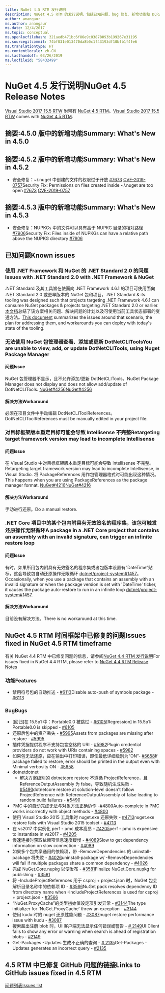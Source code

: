 ```yaml
---
title: NuGet 4.5 RTM 发行说明
description: NuGet 4.5 RTM 的发行说明，包括已知问题、bug 修复、新增功能和 DCR。
author: anangaur
ms.author: anangaur
ms.date: 12/4/2017
ms.topic: conceptual
ms.openlocfilehash: 321aedb471bc6f86e9c03878093b199267e31195
ms.sourcegitcommit: 74bf831e013470da8b0c1f43193df10bfb1f4fe6
ms.translationtype: HT
ms.contentlocale: zh-CN
ms.lasthandoff: 03/26/2019
ms.locfileid: "58432499"
---
```

# <a name="nuget-45-release-notes"></a><span data-ttu-id="10536-103">NuGet 4.5 发行说明</span><span class="sxs-lookup"><span data-stu-id="10536-103">NuGet 4.5 Release Notes</span></span>

<span data-ttu-id="10536-104">[Visual Studio 2017 15.5 RTW](https://www.visualstudio.com/news/releasenotes/vs2017-relnotes) 附带有 [NuGet 4.5 RTM](https://dist.nuget.org/win-x86-commandline/v4.5.0/nuget.exe)。</span><span class="sxs-lookup"><span data-stu-id="10536-104">[Visual Studio 2017 15.5 RTW](https://www.visualstudio.com/news/releasenotes/vs2017-relnotes) comes with [NuGet 4.5 RTM](https://dist.nuget.org/win-x86-commandline/v4.5.0/nuget.exe).</span></span>

## <a name="summary-whats-new-in-450"></a><span data-ttu-id="10536-105">摘要:4.5.0 版中的新增功能</span><span class="sxs-lookup"><span data-stu-id="10536-105">Summary: What's New in 4.5.0</span></span>

## <a name="summary-whats-new-in-452"></a><span data-ttu-id="10536-106">摘要:4.5.2 版中的新增功能</span><span class="sxs-lookup"><span data-stu-id="10536-106">Summary: What's New in 4.5.2</span></span>

* <span data-ttu-id="10536-107">安全修复：~/.nuget 中创建的文件的权限过于开放 [#7673](https://github.com/NuGet/Home/issues/7673) [CVE-2019-0757](https://portal.msrc.microsoft.com/en-us/security-guidance/advisory/CVE-2019-0757)</span><span class="sxs-lookup"><span data-stu-id="10536-107">Security Fix: Permissions on files created inside ~/.nuget are too open [#7673](https://github.com/NuGet/Home/issues/7673) [CVE-2019-0757](https://portal.msrc.microsoft.com/en-us/security-guidance/advisory/CVE-2019-0757)</span></span>

## <a name="summary-whats-new-in-453"></a><span data-ttu-id="10536-108">摘要:4.5.3 版中的新增功能</span><span class="sxs-lookup"><span data-stu-id="10536-108">Summary: What's New in 4.5.3</span></span>

* <span data-ttu-id="10536-109">安全修复：NUPKGs 中的文件可以具有高于 NUPKG 目录的相对路径 [#7906](https://github.com/NuGet/Home/issues/7906)</span><span class="sxs-lookup"><span data-stu-id="10536-109">Security Fix: Files inside of NUPKGs can have a relative path above the NUPKG directory [#7906](https://github.com/NuGet/Home/issues/7906)</span></span>

## <a name="known-issues"></a><span data-ttu-id="10536-110">已知问题</span><span class="sxs-lookup"><span data-stu-id="10536-110">Known issues</span></span>

### <a name="issues-with-net-standard-20-with-net-framework--nuget"></a><span data-ttu-id="10536-111">使用 .NET Framework 和 NuGet 的 .NET Standard 2.0 的问题</span><span class="sxs-lookup"><span data-stu-id="10536-111">Issues with .NET Standard 2.0 with .NET Framework & NuGet</span></span> 

<span data-ttu-id="10536-112">.NET Standard 及其工具旨在使面向 .NET Framework 4.6.1 的项目可使用面向 .NET Standard 2.0 或更早版本的 NuGet 包和项目。</span><span class="sxs-lookup"><span data-stu-id="10536-112">.NET Standard & its tooling was designed such that projects targeting .NET Framework 4.6.1 can consume NuGet packages & projects targeting .NET Standard 2.0 or earlier.</span></span> <span data-ttu-id="10536-113">[本文档](https://github.com/dotnet/standard/issues/481)总结了该方案相关问题、解决问题的计划以及可使用当前工具状态部署的变通方法。</span><span class="sxs-lookup"><span data-stu-id="10536-113">[This document](https://github.com/dotnet/standard/issues/481) summarizes the issues around that scenario, the plan for addressing them, and workarounds you can deploy with today's state of the tooling.</span></span>

### <a name="you-are-unable-to-view-add-or-update-dotnetclitools-using-nuget-package-manager"></a><span data-ttu-id="10536-114">无法使用 NuGet 包管理器查看、添加或更新 DotNetCLITools</span><span class="sxs-lookup"><span data-stu-id="10536-114">You are unable to view, add, or update DotNetCLITools, using Nuget Package Manager</span></span>

#### <a name="issue"></a><span data-ttu-id="10536-115">问题</span><span class="sxs-lookup"><span data-stu-id="10536-115">Issue</span></span>

<span data-ttu-id="10536-116">NuGet 包管理器不显示，且不允许添加/更新 DotNetCLITools。</span><span class="sxs-lookup"><span data-stu-id="10536-116">NuGet Package Manager does not display and does not allow add/update of DotNetCLITools.</span></span> [<span data-ttu-id="10536-117">NuGet#4256</span><span class="sxs-lookup"><span data-stu-id="10536-117">NuGet#4256</span></span>](https://github.com/NuGet/Home/issues/4256)

#### <a name="workaround"></a><span data-ttu-id="10536-118">解决方法</span><span class="sxs-lookup"><span data-stu-id="10536-118">Workaround</span></span>

<span data-ttu-id="10536-119">必须在项目文件中手动编辑 DotNetCLIToolReferences。</span><span class="sxs-lookup"><span data-stu-id="10536-119">DotNetCLIToolReferences must be manually edited in your project file.</span></span>

### <a name="retargeting-target-framework-version-may-lead-to-incomplete-intellisense"></a><span data-ttu-id="10536-120">对目标框架版本重定目标可能会导致 Intellisense 不完整</span><span class="sxs-lookup"><span data-stu-id="10536-120">Retargeting target framework version may lead to incomplete Intellisense</span></span>

#### <a name="issue"></a><span data-ttu-id="10536-121">问题</span><span class="sxs-lookup"><span data-stu-id="10536-121">Issue</span></span>

<span data-ttu-id="10536-122">在 Visual Studio 中对目标框架版本重定目标可能会导致 Intellisense 不完整。</span><span class="sxs-lookup"><span data-stu-id="10536-122">Retargeting target framework version may lead to incomplete Intellisense, in Visual Studio.</span></span> <span data-ttu-id="10536-123">将 PackageReferences 用作包管理器格式时可能出现这种情况。</span><span class="sxs-lookup"><span data-stu-id="10536-123">This happens when you are using PackageReferences as the package manager format.</span></span> [<span data-ttu-id="10536-124">NuGet#4216</span><span class="sxs-lookup"><span data-stu-id="10536-124">NuGet#4216</span></span>](https://github.com/NuGet/Home/issues/4216)

#### <a name="workaround"></a><span data-ttu-id="10536-125">解决方法</span><span class="sxs-lookup"><span data-stu-id="10536-125">Workaround</span></span>

<span data-ttu-id="10536-126">手动进行还原。</span><span class="sxs-lookup"><span data-stu-id="10536-126">Do a manual restore.</span></span>

### <a name="a-package-in-a-net-core-project-that-contains-an-assembly-with-an-invalid-signature-can-trigger-an-infinite-restore-loop"></a><span data-ttu-id="10536-127">.NET Core 项目中的某个包内附具有无效签名的程序集，该包可触发还原操作无限循环</span><span class="sxs-lookup"><span data-stu-id="10536-127">A package in a .NET Core project that contains an assembly with an invalid signature, can trigger an infinite restore loop</span></span>

#### <a name="issue"></a><span data-ttu-id="10536-128">问题</span><span class="sxs-lookup"><span data-stu-id="10536-128">Issue</span></span>

<span data-ttu-id="10536-129">有时，如果所用包内附具有无效签名的程序集或者包版本设置有“DateTime”贴标，这会导致包自动还原操作无限循环 [dotnet/project-system#1457](https://github.com/dotnet/project-system/issues/1457)。</span><span class="sxs-lookup"><span data-stu-id="10536-129">Occasionally, when you use a package that contains an assembly with an invalid signature or when the package version is set with 'DateTime' ticker, it causes the package auto-restore to run in an infinite loop [dotnet/project-system#1457](https://github.com/dotnet/project-system/issues/1457).</span></span>

#### <a name="workaround"></a><span data-ttu-id="10536-130">解决方法</span><span class="sxs-lookup"><span data-stu-id="10536-130">Workaround</span></span>

<span data-ttu-id="10536-131">目前没有解决方法。</span><span class="sxs-lookup"><span data-stu-id="10536-131">There is no workaround at this time.</span></span>

## <a name="issues-fixed-in-nuget-45-rtm-timeframe"></a><span data-ttu-id="10536-132">NuGet 4.5 RTM 时间框架中已修复的问题</span><span class="sxs-lookup"><span data-stu-id="10536-132">Issues fixed in NuGet 4.5 RTM timeframe</span></span>

<span data-ttu-id="10536-133">有关 NuGet 4.4 RTM 中已修复问题的信息，请参阅[NuGet 4.4 RTM 发行说明](../release-notes/nuget-4.4-RTM.md)</span><span class="sxs-lookup"><span data-stu-id="10536-133">For issues fixed in NuGet 4.4 RTM, please refer to [NuGet 4.4 RTM Release Notes](../release-notes/nuget-4.4-RTM.md)</span></span> 

### <a name="features"></a><span data-ttu-id="10536-134">功能</span><span class="sxs-lookup"><span data-stu-id="10536-134">Features</span></span>

- <span data-ttu-id="10536-135">禁用符号包的自动推送 - [#6113](https://github.com/NuGet/Home/issues/6113)</span><span class="sxs-lookup"><span data-stu-id="10536-135">Disable auto-push of symbols package - [#6113](https://github.com/NuGet/Home/issues/6113)</span></span>

### <a name="bugs"></a><span data-ttu-id="10536-136">Bug</span><span class="sxs-lookup"><span data-stu-id="10536-136">Bugs</span></span>

- <span data-ttu-id="10536-137">[回归]在 15.5p1 中：Portable0.0 被跳过 - [#6105](https://github.com/NuGet/Home/issues/6105)</span><span class="sxs-lookup"><span data-stu-id="10536-137">[Regression] in 15.5p1: Portable0.0 is skipped - [#6105](https://github.com/NuGet/Home/issues/6105)</span></span>
- <span data-ttu-id="10536-138">还原后包中的资产丢失 - [#5995](https://github.com/NuGet/Home/issues/5995)</span><span class="sxs-lookup"><span data-stu-id="10536-138">Assets from packages are missing after restore - [#5995](https://github.com/NuGet/Home/issues/5995)</span></span>
- <span data-ttu-id="10536-139">插件凭据提供程序不支持包含空格的 URI - [#5982](https://github.com/NuGet/Home/issues/5982)</span><span class="sxs-lookup"><span data-stu-id="10536-139">Plugin credential providers do not work with URIs containing spaces - [#5982](https://github.com/NuGet/Home/issues/5982)</span></span>
- <span data-ttu-id="10536-140">如果包无法还原，应在输出中打印错误，即使最低详细级别为“ON”- [#5658](https://github.com/NuGet/Home/issues/5658)</span><span class="sxs-lookup"><span data-stu-id="10536-140">If package failed to restore, error should be printed in the output even with Minimal verbosity ON - [#5658](https://github.com/NuGet/Home/issues/5658)</span></span>
- <span data-ttu-id="10536-141">dotnet</span><span class="sxs-lookup"><span data-stu-id="10536-141">dotnet</span></span>
  - <span data-ttu-id="10536-142">解决方案级别的 dotnetcore restore 不遵循 ProjectReference，且 ReferenceOutputAssembly 为 false，导致随机生成失败 - [#5490](https://github.com/NuGet/Home/issues/5490)</span><span class="sxs-lookup"><span data-stu-id="10536-142">dotnetcore restore at solution-level doesn't follow ProjectReference with ReferenceOutputAssembly of false leading to random build failures - [#5490](https://github.com/NuGet/Home/issues/5490)</span></span>
- <span data-ttu-id="10536-143">PMC 中的自动完成无法与对象方法正确协作 -[#4800](https://github.com/NuGet/Home/issues/4800)</span><span class="sxs-lookup"><span data-stu-id="10536-143">Auto-complete in PMC works incorrectly with object methods - [#4800](https://github.com/NuGet/Home/issues/4800)</span></span>
- <span data-ttu-id="10536-144">使用 Visual Studio 2015 工具集时 nuget.exe 还原失败 - [#4713](https://github.com/NuGet/Home/issues/4713)</span><span class="sxs-lookup"><span data-stu-id="10536-144">nuget.exe restore fails with Visual Studio 2015 toolset - [#4713](https://github.com/NuGet/Home/issues/4713)</span></span>
- <span data-ttu-id="10536-145">在 vs2017 中实例化 perf - pmc 成本高昂 - [#4205](https://github.com/NuGet/Home/issues/4205)</span><span class="sxs-lookup"><span data-stu-id="10536-145">perf - pmc is expensive to instantiate in vs2017 - [#4205](https://github.com/NuGet/Home/issues/4205)</span></span>
- <span data-ttu-id="10536-146">慢速连接时获取依赖项信息速度缓慢 - [#4089](https://github.com/NuGet/Home/issues/4089)</span><span class="sxs-lookup"><span data-stu-id="10536-146">Slow to get dependency information on slow connection - [#4089](https://github.com/NuGet/Home/issues/4089)</span></span>
- <span data-ttu-id="10536-147">如果多个包共享通用的依赖项，带 -RemoveDependencies 的 uninstall-package 将失败 - [#4026](https://github.com/NuGet/Home/issues/4026)</span><span class="sxs-lookup"><span data-stu-id="10536-147">uninstall-package w/ -RemoveDependencies will fail if multiple packages share a common dependency - [#4026](https://github.com/NuGet/Home/issues/4026)</span></span>
- <span data-ttu-id="10536-148">完成 NuGet.Core.nupkg 以便发布 - [#3581](https://github.com/NuGet/Home/issues/3581)</span><span class="sxs-lookup"><span data-stu-id="10536-148">Finalize NuGet.Core.nupkg for publishing - [#3581](https://github.com/NuGet/Home/issues/3581)</span></span>
- <span data-ttu-id="10536-149">将 -IncludeProjectReferences 用于 csproj + project.json 时，NuGet 包会解析目录名称中的依赖项 ID - [#3566](https://github.com/NuGet/Home/issues/3566)</span><span class="sxs-lookup"><span data-stu-id="10536-149">NuGet pack resolves dependency ID from directory name when -IncludeProjectReferences is used for csproj + project.json - [#3566](https://github.com/NuGet/Home/issues/3566)</span></span>
- <span data-ttu-id="10536-150">“NuGet.ProxyCache”的类型初始值设定项引发异常 - [#3144](https://github.com/NuGet/Home/issues/3144)</span><span class="sxs-lookup"><span data-stu-id="10536-150">The type initializer for 'NuGet.ProxyCache' threw an exception - [#3144](https://github.com/NuGet/Home/issues/3144)</span></span>
- <span data-ttu-id="10536-151">使用 kudu 时的 nuget 还原性能问题 - [#3087](https://github.com/NuGet/Home/issues/3087)</span><span class="sxs-lookup"><span data-stu-id="10536-151">nuget restore performance issue with kudu - [#3087](https://github.com/NuGet/Home/issues/3087)</span></span>
- <span data-ttu-id="10536-152">搜索超出注册 blob 时，UI 客户端无法显示任何错误或警告 - [# 2149](https://github.com/NuGet/Home/issues/2149)</span><span class="sxs-lookup"><span data-stu-id="10536-152">UI Client fails to show any error or warning when search is ahead of registration blobs - [#2149](https://github.com/NuGet/Home/issues/2149)</span></span>
- <span data-ttu-id="10536-153">Get-Packages -Updates 生成不正确的查询 - [# 2135](https://github.com/NuGet/Home/issues/2135)</span><span class="sxs-lookup"><span data-stu-id="10536-153">Get-Packages -Updates generates an incorrect query - [#2135](https://github.com/NuGet/Home/issues/2135)</span></span>

## <a name="links-to-github-issues-fixed-in-45-rtm"></a><span data-ttu-id="10536-154">4.5 RTM 中已修复 GitHub 问题的链接</span><span class="sxs-lookup"><span data-stu-id="10536-154">Links to GitHub issues fixed in 4.5 RTM</span></span>

[<span data-ttu-id="10536-155">问题列表</span><span class="sxs-lookup"><span data-stu-id="10536-155">Issues list</span></span>](https://github.com/NuGet/Home/issues?q=is%3Aissue+milestone%3A4.5+is%3Aclosed)
